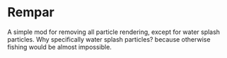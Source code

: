 # Rempar
A simple mod for removing all particle rendering, except for water splash particles.
Why specifically water splash particles? because otherwise fishing would be almost impossible.
